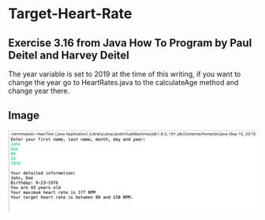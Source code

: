 # Target-Heart-Rate

## Exercise 3.16 from Java How To Program by Paul Deitel and Harvey Deitel

<p>The year variable is set to 2019 at the time of this writing, if you want to change the year go to HeartRates.java to the calculateAge method and change year there.</p>

## Image

![Image of App](/screen-shot-java.png)
